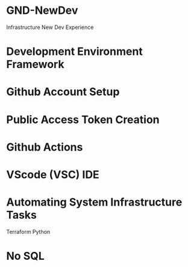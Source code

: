 # GND-NewDev
Infrastructure New Dev Experience

# Development Environment Framework
# Github Account Setup 
# Public Access Token Creation
# Github Actions
# VScode (VSC) IDE
# Automating System Infrastructure Tasks
Terraform
Python
# No SQL

